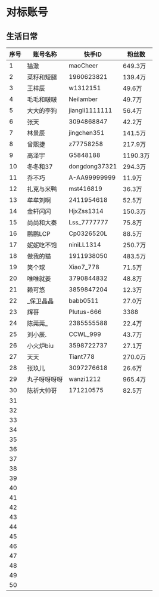 # 对标账号


## 生活日常

| 序号 | 账号名称 | 快手ID  |粉丝数 |
| ---- | ---- | ---- | --- |
| 1 | 猫澈   | maoCheer | 649.3万 |
| 2| 菜籽和短腿| 1960623821 | 139.4万 |
| 3 | 王梓辰| w1312151 | 49.6万|
| 4 | 毛毛和啵啵 | Neilamber | 49.7万|
| 5 | 大大的李狗| jiangli1111111 | 56.4万|
| 6 | 张天| 3094868847 | 42.2万|
| 7 |林景辰 | jingchen351 | 141.5万 |
| 8 | 曾熙捷 | z77758258 | 217.9万|
| 9 | 高泽宇 | G5848188 | 1190.3万|
| 10 | 冬冬和37| dongdong37321 | 294.3万 |
| 11 | 乔不巧 | A-AA99999999| 11.9万|
| 12 | 扎克与米鸭| mst416819| 36.3万|
| 13 | 牟牟刘啊| 2411954618| 52.5万 |
| 14 | 金轩闪闪| HjxZss1314| 150.3万 |
| 15 | 尚尚和大秦| Lss_7777777 | 75.8万|
| 16 | 鹏鹏LCP| Cp0326520L | 88.5万|
| 17 | 妮妮吃不饱| niniLL1314| 250.7万 |
| 18 | 做我的猫 | 1911938050| 483.5万|
| 19 | 笑个球| Xiao7_778 | 71.5万|
| 20 | 唯唯就姜| 3790844832| 48.8万|
| 21 | 赖可悠| 3859847204| 12.3万|
| 22 | _保卫晶晶| babb0511 | 27.0万|
| 23 | 辉哥| Plutus-666| 3388 |
| 24 | 陈莞莞_| 2385555588| 22.4万|
| 25 | 刘小辰.| CCWL_999| 43.7万|
| 26 | 小火炉biu| 3598722737| 27.1万|
| 27 | 天天 | Tiant778| 270.0万|
| 28 | 张玖儿 | 3097276618| 26.6万|
| 29 | 丸子呀呀呀呀| wanzi1212| 965.4万|
| 30 | 陈祈大帅哥 | 171210575| 82.5万|
| 31 | | | |
| 32 | | | |
| 33 | | | |
| 34 | | | |
| 35 | | | |
| 36 | | | |
| 37 | | | |
| 38 | | | |
| 39 | | | |
| 40 | | | |
| 41 | | | |
| 42 | | | |
| 43 | | | |
| 44 | | | |
| 45 | | | |
| 46 | | | |
| 47 | | | |
| 48 | | | |
| 49 | | | |
| 50 | | | |

